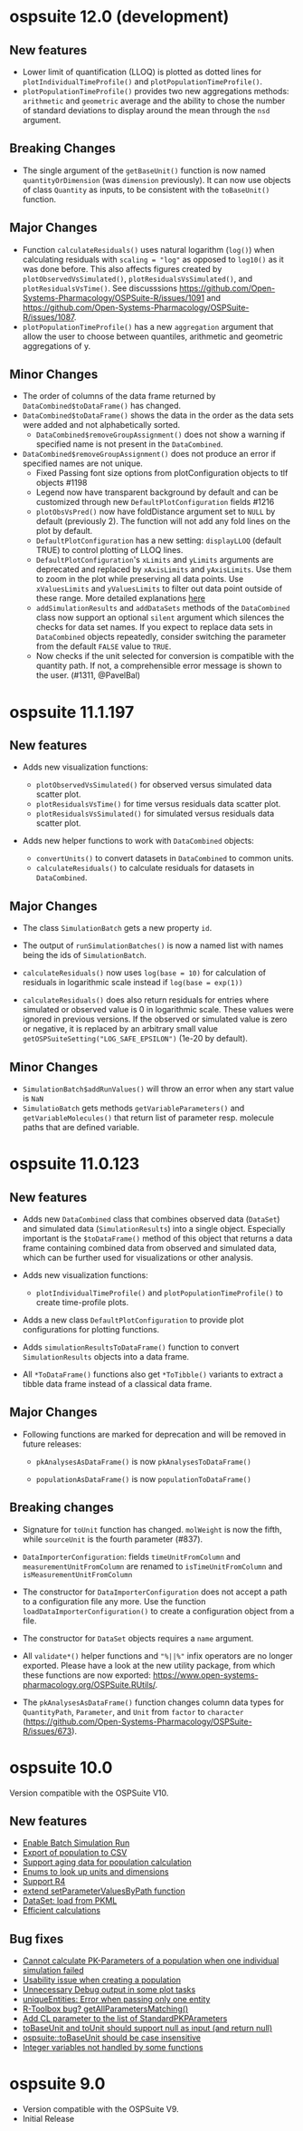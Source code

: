 # ospsuite 12.0 (development)

## New features

  - Lower limit of quantification (LLOQ) is plotted as dotted lines for
    `plotIndividualTimeProfile()` and `plotPopulationTimeProfile()`.
  - `plotPopulationTimeProfile()` provides two new aggregations methods:
    `arithmetic` and `geometric` average and the ability to chose the number of
    standard deviations to display around the mean through the `nsd` argument.

## Breaking Changes

  - The single argument of the `getBaseUnit()` function is now named
    `quantityOrDimension` (was `dimension` previously). It can now use objects
    of class `Quantity` as inputs, to be consistent with the `toBaseUnit()`
    function.

## Major Changes

  - Function `calculateResiduals()` uses natural logarithm (`log()`) when
    calculating residuals with `scaling = "log"` as opposed to `log10()` as it
    was done before. This also affects figures created by
    `plotObservedVsSimulated()`, `plotResidualsVsSimulated()`, and
    `plotResidualsVsTime()`. See discusssions
    <https://github.com/Open-Systems-Pharmacology/OSPSuite-R/issues/1091> and
    <https://github.com/Open-Systems-Pharmacology/OSPSuite-R/issues/1087>.
  - `plotPopulationTimeProfile()` has a new `aggregation` argument that allow
    the user to choose between quantiles, arithmetic and geometric aggregations
    of y.


## Minor Changes

  - The order of columns of the data frame returned by
    `DataCombined$toDataFrame()` has changed.
- `DataCombined$toDataFrame()`
    shows the data in the order as the data sets were added and not
    alphabetically sorted.
  - `DataCombined$removeGroupAssignment()` does not show a warning if specified name is
not present in the `DataCombined`.
- `DataCombined$removeGroupAssignment()`
    does not produce an error if specified names are not unique.
  - Fixed Passing font size options from plotConfiguration objects to tlf
    objects \#1198
  - Legend now have transparent background by default and can be customized
    through new `DefaultPlotConfiguration` fields \#1216
  - `plotObsVsPred()` now have foldDistance argument set to `NULL` by default
    (previously 2). The function will not add any fold lines on the plot by
    default.
  - `DefaultPlotConfiguration` has a new setting: `displayLLOQ` (default TRUE)
    to control plotting of LLOQ lines.
  - `DefaultPlotConfiguration`'s `xLimits` and `yLimits` arguments are
    deprecated and replaced by `xAxisLimits` and `yAxisLimits`. Use them to zoom
    in the plot while preserving all data points. Use `xValuesLimits` and
    `yValuesLimits` to filter out data point outside of these range. More
    detailed explanations
    [here](https://ggplot2.tidyverse.org/reference/coord_cartesian.html#ref-examples)
  - `addSimulationResults` and `addDataSets` methods of the `DataCombined` class
    now support an optional `silent` argument which silences the checks for data
    set names. If you expect to replace data sets in `DataCombined` objects
    repeatedly, consider switching the parameter from the default `FALSE` value
    to `TRUE`.
  - Now checks if the unit selected for conversion is compatible with the
    quantity path. If not, a comprehensible error message is shown to the user. (#1311, @PavelBal)

# ospsuite 11.1.197

## New features

  - Adds new visualization functions:

    - `plotObservedVsSimulated()` for observed versus simulated data scatter plot.
    - `plotResidualsVsTime()` for time versus residuals data scatter plot.
    - `plotResidualsVsSimulated()` for simulated versus residuals data scatter plot.

  - Adds new helper functions to work with `DataCombined` objects:

    - `convertUnits()` to convert datasets in `DataCombined` to common units.
    - `calculateResiduals()` to calculate residuals for datasets in `DataCombined`.

## Major Changes

  - The class `SimulationBatch` gets a new property `id`.

  - The output of `runSimulationBatches()` is now a named list with names being
    the ids of `SimulationBatch`.
  
  - `calculateResiduals()` now uses `log(base = 10)` for calculation of
    residuals in logarithmic scale instead if `log(base = exp(1))`
  - `calculateResiduals()` does also return residuals for entries where
    simulated or observed value is 0 in logarithmic scale. These values were
    ignored in previous versions. If the observed or simulated value is zero or
    negative, it is replaced by an arbitrary small value
    `getOSPSuiteSetting("LOG_SAFE_EPSILON")` (1e-20 by default).
  
## Minor Changes

  - `SimulationBatch$addRunValues()` will throw an error when any start value is
    `NaN`
  - `SimulatioBatch` gets methods `getVariableParameters()` and
    `getVariableMolecules()` that return list of parameter resp. molecule paths
    that are defined variable.
    
# ospsuite 11.0.123

## New features

  - Adds new `DataCombined` class that combines observed data (`DataSet`) and
    simulated data (`SimulationResults`) into a single object. Especially
    important is the `$toDataFrame()` method of this object that returns a data
    frame containing combined data from observed and simulated data, which can
    be further used for visualizations or other analysis.

  - Adds new visualization functions:

    - `plotIndividualTimeProfile()` and `plotPopulationTimeProfile()` to create 
      time-profile plots.

  - Adds a new class `DefaultPlotConfiguration` to provide plot configurations
    for plotting functions.

  - Adds `simulationResultsToDataFrame()` function to convert
    `SimulationResults` objects into a data frame.

  - All `*ToDataFrame()` functions also get `*ToTibble()` variants to extract a
    tibble data frame instead of a classical data frame.

## Major Changes

  - Following functions are marked for deprecation and will be removed in future
    releases:

    - `pkAnalysesAsDataFrame()` is now `pkAnalysesToDataFrame()`

    - `populationAsDataFrame()` is now `populationToDataFrame()`

## Breaking changes

  - Signature for `toUnit` function has changed. `molWeight` is now the fifth,
    while `sourceUnit` is the fourth parameter (\#837).

  - `DataImporterConfiguration`: fields `timeUnitFromColumn` and
    `measurementUnitFromColumn` are renamed to `isTimeUnitFromColumn` and
    `isMeasurementUnitFromColumn`

  - The constructor for `DataImporterConfiguration` does not accept a path to a
    configuration file any more. Use the function
    `loadDataImporterConfiguration()` to create a configuration object from a
    file.

  - The constructor for `DataSet` objects requires a `name` argument.

  - All `validate*()` helper functions and `"%||%"` infix operators are no
    longer exported. Please have a look at the new utility package, from which
    these functions are now exported:
    <https://www.open-systems-pharmacology.org/OSPSuite.RUtils/>.

  - The `pkAnalysesAsDataFrame()` function changes column data types for
    `QuantityPath`, `Parameter`, and `Unit` from `factor` to `character`
    (<https://github.com/Open-Systems-Pharmacology/OSPSuite-R/issues/673>).

# ospsuite 10.0

Version compatible with the OSPSuite V10.

## New features

  - [Enable Batch Simulation
    Run](https://github.com/Open-Systems-Pharmacology/OSPSuite-R/issues/444)
  - [Export of population to
    CSV](https://github.com/Open-Systems-Pharmacology/OSPSuite-R/issues/423)
  - [Support aging data for population
    calculation](https://github.com/Open-Systems-Pharmacology/OSPSuite-R/issues/295)
  - [Enums to look up units and
    dimensions](https://github.com/Open-Systems-Pharmacology/OSPSuite-R/issues/478)
  - [Support
    R4](https://github.com/Open-Systems-Pharmacology/OSPSuite-R/issues/531)
  - [extend setParameterValuesByPath
    function](https://github.com/Open-Systems-Pharmacology/OSPSuite-R/issues/541)
  - [DataSet: load from
    PKML](https://github.com/Open-Systems-Pharmacology/OSPSuite-R/issues/575)
  - [Efficient
    calculations](https://www.open-systems-pharmacology.org/OSPSuite-R/articles/efficient-calculations.html)


## Bug fixes

  - [Cannot calculate PK-Parameters of a population when one individual
    simulation
    failed](https://github.com/Open-Systems-Pharmacology/OSPSuite-R/issues/436)
  - [Usability issue when creating a
    population](https://github.com/Open-Systems-Pharmacology/OSPSuite-R/issues/473)
  - [Unnecessary Debug output in some plot
    tasks](https://github.com/Open-Systems-Pharmacology/OSPSuite-R/issues/503)
  - [uniqueEntities: Error when passing only one
    entity](https://github.com/Open-Systems-Pharmacology/OSPSuite-R/issues/515)
  - [R-Toolbox bug?
    getAllParametersMatching()](https://github.com/Open-Systems-Pharmacology/OSPSuite-R/issues/428)
  - [Add CL parameter to the list of
    StandardPKPArameters](https://github.com/Open-Systems-Pharmacology/OSPSuite-R/issues/582)
  - [toBaseUnit and toUnit should support null as input (and return
    null)](https://github.com/Open-Systems-Pharmacology/OSPSuite-R/issues/583)
  - [ospsuite::toBaseUnit should be case
    insensitive](https://github.com/Open-Systems-Pharmacology/OSPSuite-R/issues/614)
  - [Integer variables not handled by some
    functions](https://github.com/Open-Systems-Pharmacology/OSPSuite-R/issues/553)


# ospsuite 9.0

  - Version compatible with the OSPSuite V9.
  - Initial Release
